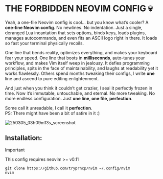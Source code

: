 # THE FORBIDDEN NEOVIM CONFIG 💀

Yeah, a one-file Neovim config is cool… but you know what’s cooler? A **one-line Neovim config**. No newlines. No indentation. Just a single, deranged Lua incantation that sets options, binds keys, loads plugins, manages autocommands, and even fits an ASCII logo right in there. It loads so fast your terminal physically recoils.

One line that bends reality, optimizes everything, and makes your keyboard fear your speed. One line that boots in **milliseconds**, auto-tunes your workflow, and makes Vim itself weep in jealousy. It defies programming principles, spits in the face of maintainability, and laughs at readability yet it works flawlessly. Others spend months tweaking their configs, I write **one** line and ascend to pure editing enlightenment.

And just when you think it couldn’t get crazier, I seal it perfectly frozen in time. Now it’s immutable, untouchable, and eternal. No more tweaking. No more endless configuration. Just **one line, one file, perfection**.

Some call it unreadable, I call it **perfection**.<br>
PS: There might have been a bit of satire in it :)

![250305_03h09m13s_screenshot](https://github.com/user-attachments/assets/90b97901-405f-4676-a22c-40060c02b3c9)

## Installation:
> [!IMPORTANT]
> This config requires neovim >= v0.11
```shell
git clone https://github.com/tryprncp/nvim ~/.config/nvim
nvim
```
